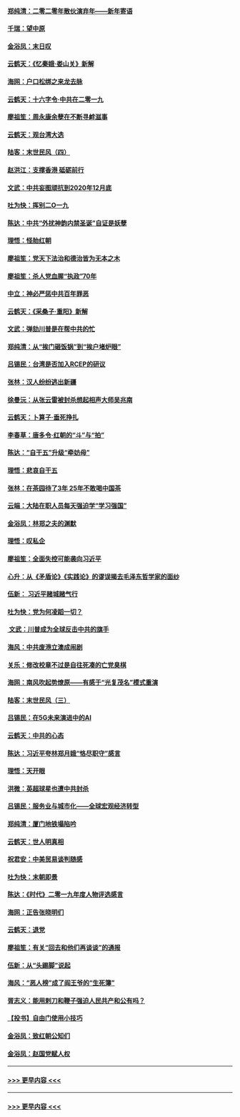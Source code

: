 #### [郑纯清：二零二零年散伙演弃年——新年寄语](../pages/nsc993/n11754195.md?t=12301403) 
#### [千瑞：望中原](../pages/nsc993/n11754159.md?t=12301403) 
#### [金浴凤：末日叹](../pages/nsc993/n11752359.md?t=12301403) 
#### [云鹤天：《忆秦娥‧娄山关》新解](../pages/nsc993/n11752348.md?t=12301403) 
#### [海网：户口松绑之来龙去脉](../pages/nsc993/n11752328.md?t=12301403) 
#### [云鹤天：十六字令‧中共在二零一九](../pages/nsc993/n11752305.md?t=12301403) 
#### [廖祖笙：周永康余孽在不断寻衅滋事](../pages/nsc993/n11751013.md?t=12301403) 
#### [云鹤天：观台湾大选](../pages/nsc993/n11751007.md?t=12301403) 
#### [陆客：末世民风（四）](../pages/nsc993/n11749203.md?t=12301403) 
#### [赵洪江：支撑香港 砥砺前行](../pages/nsc993/n11748482.md?t=12301403) 
#### [文武：中共妄图顽抗到2020年12月底](../pages/nsc993/n11748446.md?t=12301403) 
#### [吐为快：挥别二O一九](../pages/nsc993/n11748411.md?t=12301403) 
#### [陈达：中共“外扰神韵内禁圣诞”自证是妖孽](../pages/nsc993/n11748226.md?t=12301403) 
#### [理悟：怪胎红朝](../pages/nsc993/n11748206.md?t=12301403) 
#### [廖祖笙：党天下法治和德治皆为无本之木](../pages/nsc993/n11748135.md?t=12301403) 
#### [廖祖笙：杀人党血腥“执政”70年](../pages/nsc993/n11745144.md?t=12301403) 
#### [中立：神必严惩中共百年罪恶](../pages/nsc993/n11744970.md?t=12301403) 
#### [云鹤天：《采桑子‧重阳》新解](../pages/nsc993/n11744948.md?t=12301403) 
#### [文武：弹劾川普是在帮中共的忙](../pages/nsc993/n11744758.md?t=12301403) 
#### [郑纯清：从“挨门砸饭锅”到“挨户堵炉眼”](../pages/nsc993/n11744745.md?t=12301403) 
#### [吕锡民：台湾是否加入RCEP的研议](../pages/nsc993/n11744701.md?t=12301403) 
#### [张林：汉人纷纷逃出新疆](../pages/nsc993/n11743530.md?t=12301403) 
#### [徐曼沅：从张云雷被封杀想起相声大师吴兆南](../pages/nsc993/n11741816.md?t=12301403) 
#### [云鹤天：卜算子‧垂死挣扎](../pages/nsc993/n11739956.md?t=12301403) 
#### [李春草：唐多令‧红朝的“斗”与“拍”](../pages/nsc993/n11739830.md?t=12301403) 
#### [陈达：“自干五”升级“牵妨母”](../pages/nsc993/n11739724.md?t=12301403) 
#### [理悟：悲哀自干五](../pages/nsc993/n11739547.md?t=12301403) 
#### [张林：在茶园待了3年 25年不敢喝中国茶](../pages/nsc993/n11739240.md?t=12301403) 
#### [云端：大陆在职人员每天强迫学“学习强国”](../pages/nsc993/n11738735.md?t=12301403) 
#### [金浴凤：林郑之夫的渊默](../pages/nsc993/n11737735.md?t=12301403) 
#### [理悟：叹私企](../pages/nsc993/n11737715.md?t=12301403) 
#### [廖祖笙：全面失控可能袭向习近平](../pages/nsc993/n11737704.md?t=12301403) 
#### [心升：从《矛盾论》《实践论》的谬误揭去毛泽东哲学家的面纱](../pages/nsc993/n11736962.md?t=12301403) 
#### [伍新： 习近平赌城赌气行](../pages/nsc993/n11736929.md?t=12301403) 
#### [吐为快：党为何凌蹈一切？](../pages/nsc993/n11736915.md?t=12301403) 
#### [ 文武：川普成为全球反击中共的旗手](../pages/nsc993/n11736882.md?t=12301403) 
#### [海风：中共废港立澳成闹剧](../pages/nsc993/n11735857.md?t=12301403) 
#### [关乐：修改校章不过是自往死凑的亡党臭棋](../pages/nsc993/n11735097.md?t=12301403) 
#### [海网：南风吹起势燎原——有感于“光复茂名”模式重演](../pages/nsc993/n11732308.md?t=12301403) 
#### [陆客：末世民风（三）](../pages/nsc993/n11732211.md?t=12301403) 
#### [吕锡民：在5G未来演进中的AI](../pages/nsc993/n11730010.md?t=12301403) 
#### [云鹤天：中共的心态](../pages/nsc993/n11729906.md?t=12301403) 
#### [陈达：习近平夸林郑月娥“恪尽职守”感言](../pages/nsc993/n11729881.md?t=12301403) 
#### [理悟：天开眼](../pages/nsc993/n11729699.md?t=12301403) 
#### [洪微：英超球星也遭中共封杀](../pages/nsc993/n11727243.md?t=12301403) 
#### [吕锡民：服务业与城市化——全球宏观经济转型](../pages/nsc993/n11725845.md?t=12301403) 
#### [郑纯清：厦门地铁塌陷吟](../pages/nsc993/n11725813.md?t=12301403) 
#### [云鹤天：世人明真相](../pages/nsc993/n11725621.md?t=12301403) 
#### [祝君安：中美贸易谈判随感](../pages/nsc993/n11725609.md?t=12301403) 
#### [吐为快：末朝即景](../pages/nsc993/n11723365.md?t=12301403) 
#### [陈达：《时代》二零一九年度人物评选感言](../pages/nsc993/n11723337.md?t=12301403) 
#### [海网：正告张晓明们](../pages/nsc993/n11723228.md?t=12301403) 
#### [云鹤天：退党](../pages/nsc993/n11723056.md?t=12301403) 
#### [廖祖笙：有关“回去和他们再谈谈”的通报](../pages/nsc993/n11722442.md?t=12301403) 
#### [伍新：从“头踢脚”说起](../pages/nsc993/n11722429.md?t=12301403) 
#### [海风：“恶人榜”成了阎王爷的“生死簿”](../pages/nsc993/n11722272.md?t=12301403) 
#### [胥志义：能用剌刀和鞭子强迫人民共产和公有吗？](../pages/nsc993/n11720569.md?t=12301403) 
#### [【投书】自由门使用小技巧](../pages/nsc993/n11720180.md?t=12301403) 
#### [金浴凤：致红朝公知们](../pages/nsc993/n11720563.md?t=12301403) 
#### [金浴凤：赵国党赋人权](../pages/nsc993/n11720533.md?t=12301403) 

----
#### [ >>> 更早内容 <<< ](../indexes/nsc993-earlier.md?t=12301409)

----
#### [ >>> 更早内容 <<< ](../indexes/nsc993-earlier.md)
